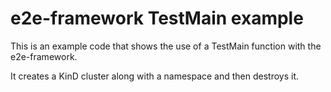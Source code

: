 # e2e-framework TestMain example

This is an example code that shows the use of a TestMain function with the e2e-framework.

It creates a KinD cluster along with a namespace and then destroys it.
